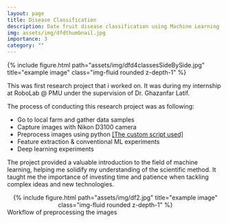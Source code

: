 ```yaml
---
layout: page
title: Disease Classification
description: Date fruit disease classification using Machine Learning
img: assets/img/dfdthumbnail.jpg
importance: 3
category: ""
---
```


<div class="row">
    <div class="col-sm mt-3 mt-md-0">
        {% include figure.html path="assets/img/dfd4classesSideBySide.jpg" title="example image" class="img-fluid rounded z-depth-1" %}
    </div>
</div>


<p>This was first research project that i worked on. It was during my internship at RoboLab @ PMU under the supervision of Dr. Ghazanfar Latif.
</p>
The process of conducting this research project was as following:

- Go to local farm and gather data samples
- Capture images with Nikon D3100 camera
- Preprocess images using python [[The custom script used]](https://github.com/KhalidAlnujaidi/Region-of-interest-Extractor)
- Feature extraction & conventional ML experiments
- Deep learning experiments


<p>The project provided a valuable introduction to the field of machine learning, helping me solidify my understanding of the scientific method. It taught me the importance of investing time and patience when tackling complex ideas and new technologies.</p>

<center>
<div class="row">
    <div class="col-sm mt-3 mt-md-0">
        {% include figure.html path="assets/img/df2.jpg" title="example image" class="img-fluid rounded z-depth-1" %}
    </div>
</div>
</center>
<div class="caption">
    Workflow of preprocessing the images 
</div>

